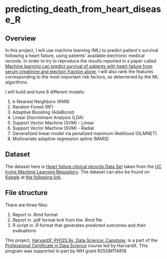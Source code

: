 # predicting_death_from_heart_disease_R

## Overview 

In this project, I will use machine learning (ML) to predict patient's survival following a heart failure, using patients' available electronic medical records. In order to try to reproduce the results reported in a paper called [Machine learning can predict survival of patients with heart failure from serum creatinine and ejection fraction alone]("https://bmcmedinformdecismak.biomedcentral.com/articles/10.1186/s12911-020-1023-5"), I will also rank the features corresponding to the most important risk factors, as determined by the ML algorithms. 

I will build  and tune 8 different models:

1. k-Nearest Neighbors (KNN)
2. Random Forest (RF)
3. Adaptive Boosting (AdaBoost)
4. Linear Discriminant Analysis (LDA)
5. Support Vector Machine (SVM) - Linear 
6. Support Vector Machine (SVM) - Radial
7. Generalized linear model via penalized maximum likelihood (GLMNET)
8. Multivariate adaptive regression spline (MARS)


## Dataset

The dataset here is [Heart failure clinical records Data Set]("https://archive.ics.uci.edu/ml/datasets/Heart+failure+clinical+records") taken from the [UC Irvine Machine Learning Repository](https://archive.ics.uci.edu/ml/index.php"). The dataset can also be found on [Kaggle]("https://www.kaggle.com/") at [the following link]("https://www.kaggle.com/andrewmvd/heart-failure-clinical-data/notebooks"). 

## File structure
There are three files: 

1. Report in .Rmd format
2. Report in .pdf format knit from the .Rmd file
3. R script in .R format that generates predicted outcomes and their evaluations


This project, [HarvardX: PH125.9x, Data Science: Capstone](https://www.edx.org/course/data-science-capstone), is a part of the [Professional Certificate in Data Science](https://www.edx.org/professional-certificate/harvardx-data-science) course led by HarvardX. This program was supported in part by NIH grant R25GM114818.
